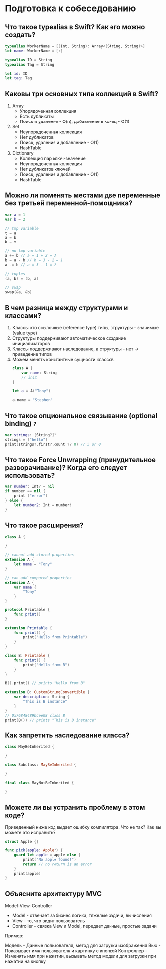 # Подготовка к собеседованию

## Что такое typealias в Swift? Как его можно создать?

```swift
typealias WorkerName = [(Int, String): Array<(String, String)>]
let name: WorkerName = [:]

typealias ID = String
typealias Tag = String

let id: ID
let tag: Tag
```

## Каковы три основных типа коллекций в Swift?

1. Array
    - Упорядоченная коллекция
    - Есть дубликаты
    - Поиск и удаление - O(n), добавление в конец - O(1)
2. Set
    - Неупорядоченная коллекция
    - Нет дубликатов
    - Поиск, удаление и добавление - O(1)
    - HashTable
3. Dictionary
    - Коллекция пар ключ-значение
    - Неупорядоченная коллекция
    - Нет дубликатов ключей
    - Поиск, удаление и добавление - O(1)
    - HashTable

## Можно ли поменять местами две переменные без третьей переменной-помощника?

```swift
var a = 1
var b = 2

// tmp variable
t = a
a = b
b = t

// no tmp variable
a += b // a = 1 + 2 = 3
b = a - b // b = 3 - 2 = 1
a -= b // a = 3 - 1 = 2

// tuples
(a, b) = (b, a)

// swap
swap(&a, &b)
```

## В чем разница между структурами и классами?

1. Классы это ссылочные (reference type) типы, структуры - значимые (value type)
2. Структуры поддерживают автоматическое создание инициализаторов
3. Классы поддерживают наследование, а структуры - нет -> приведение типов
4. Можем менять константные сущности классов
    ```swift
    class A {
        var name: String
        // init
    }

    let a = A("Tony")

    a.name = "Stephen"
    ```

## Что такое опциональное связывание (optional binding) `?`

```swift
var strings: [String?]?
strings = ["hello"]
print(strings?.first?.count ?? 0) // 5 or 0
```

## Что такое Force Unwrapping (принудительное разворачивание)? Когда его следует использовать?

```swift
var number: Int? = nil
if number == nil {
    print ("error")
} else {
    let number2: Int = number!
}
```

## Что такое расширения?

```swift
class A {

}

// cannot add stored properties
extension A {
    let name = "Tony"
}

// can add computed properties
extension A {
    var name {
        "Tony"
    }
}

protocol Printable {
    func print()
}

extension Printable {
    func print() {
        print("Hello from Printable")
    }
}

class B: Printable {
    func print() {
        print("Hello from B")
    }
}

B().print() // prints "Hello from B"

extension B: CustomStringConvertible {
    var description: String {
        "This is B instance"
    }
}
// 0x76848489bcee08 class B
print(B()) // prints "This is B instance"
```

## Как запретить наследование класса?

```swift
class MayBeInherited {

}

class Subclass: MayBeInherited {

}

final class MayNotBeInherited {

}
```

## Можете ли вы устранить проблему в этом коде?
Приведенный ниже код выдает ошибку компилятора. Что не так? Как вы можете это исправить?

```swift
struct Apple {}

func pick(apple: Apple?) {
    guard let apple = apple else {
        print("No apple found!")
        return // no return is an error
    }   
    print(apple)
}
```

## Объясните архитектуру MVC

Model-View-Controller
- Model - отвечает за бизнес логика, тяжелые задачи, вычисления
- View - то, что видит пользователь
- Controller - связка View и Model, передает данные, простые задачи

Пример:

Модель - Данные пользователя, метод для загрузки изображения
Вью - Показывает имя пользователя и картинку с кнопкой
Контроллер - Изменять имя при нажатии, вызывать метод модели для загрузки при нажатии на кнопку